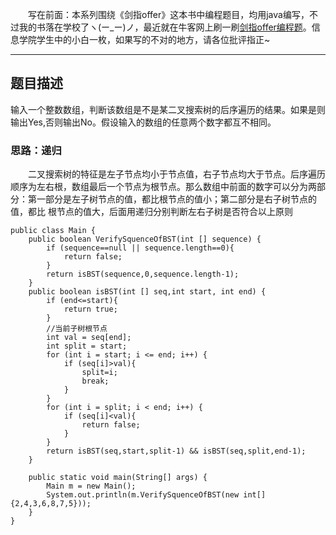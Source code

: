&emsp;&emsp;写在前面：本系列围绕《剑指offer》这本书中编程题目，均用java编写，不过我的书落在学校了ヽ(ー_ー)ノ，最近就在牛客网上刷一刷[剑指offer编程题](https://www.nowcoder.com/ta/coding-interviews)。信息学院学生中的小白一枚，如果写的不对的地方，请各位批评指正~
___
## 题目描述
输入一个整数数组，判断该数组是不是某二叉搜索树的后序遍历的结果。如果是则输出Yes,否则输出No。假设输入的数组的任意两个数字都互不相同。
### 思路：递归
&emsp;&emsp;二叉搜索树的特征是左子节点均小于节点值，右子节点均大于节点。后序遍历顺序为左右根，数组最后一个节点为根节点。那么数组中前面的数字可以分为两部分：第一部分是左子树节点的值，都比根节点的值小；第二部分是右子树节点的值，都比 根节点的值大，后面用递归分别判断左右子树是否符合以上原则
```
public class Main {
    public boolean VerifySquenceOfBST(int [] sequence) {
        if (sequence==null || sequence.length==0){
            return false;
        }
        return isBST(sequence,0,sequence.length-1);
    }
    public boolean isBST(int [] seq,int start, int end) {
        if (end<=start){
            return true;
        }
        //当前子树根节点
        int val = seq[end];
        int split = start;
        for (int i = start; i <= end; i++) {
            if (seq[i]>val){
                split=i;
                break;
            }
        }
        for (int i = split; i < end; i++) {
            if (seq[i]<val){
                return false;
            }
        }
        return isBST(seq,start,split-1) && isBST(seq,split,end-1);
    }

    public static void main(String[] args) {
        Main m = new Main();
        System.out.println(m.VerifySquenceOfBST(new int[]{2,4,3,6,8,7,5}));
    }
}
```